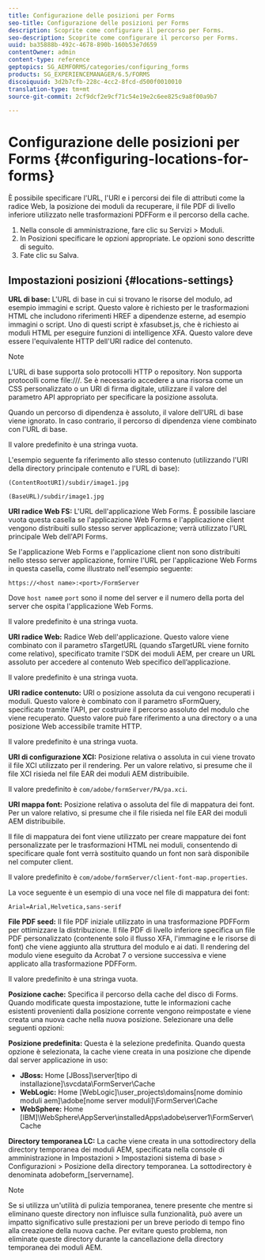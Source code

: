 ```yaml
---
title: Configurazione delle posizioni per Forms
seo-title: Configurazione delle posizioni per Forms
description: Scoprite come configurare il percorso per Forms.
seo-description: Scoprite come configurare il percorso per Forms.
uuid: ba35888b-492c-4678-890b-160b53e7d659
contentOwner: admin
content-type: reference
geptopics: SG_AEMFORMS/categories/configuring_forms
products: SG_EXPERIENCEMANAGER/6.5/FORMS
discoiquuid: 3d2b7cfb-228c-4cc2-8fcd-d500f0010010
translation-type: tm+mt
source-git-commit: 2cf9dcf2e9cf71c54e19e2c6ee825c9a8f00a9b7

---
```



# Configurazione delle posizioni per Forms {#configuring-locations-for-forms}

È possibile specificare l&#39;URL, l&#39;URI e i percorsi dei file di attributi come la radice Web, la posizione dei moduli da recuperare, il file PDF di livello inferiore utilizzato nelle trasformazioni PDFForm e il percorso della cache.

1. Nella console di amministrazione, fare clic su Servizi > Moduli.
1. In Posizioni specificare le opzioni appropriate. Le opzioni sono descritte di seguito.
1. Fate clic su Salva.

## Impostazioni posizioni {#locations-settings}

**URL di base:** L&#39;URL di base in cui si trovano le risorse del modulo, ad esempio immagini e script. Questo valore è richiesto per le trasformazioni HTML che includono riferimenti HREF a dipendenze esterne, ad esempio immagini o script. Uno di questi script è xfasubset.js, che è richiesto ai moduli HTML per eseguire funzioni di intelligence XFA. Questo valore deve essere l&#39;equivalente HTTP dell&#39;URI radice del contenuto.

>[!NOTE]
>
>L&#39;URL di base supporta solo protocolli HTTP o repository. Non supporta protocolli come file:///. Se è necessario accedere a una risorsa come un CSS personalizzato o un URI di firma digitale, utilizzare il valore del parametro API appropriato per specificare la posizione assoluta.

Quando un percorso di dipendenza è assoluto, il valore dell&#39;URL di base viene ignorato. In caso contrario, il percorso di dipendenza viene combinato con l&#39;URL di base.

Il valore predefinito è una stringa vuota.

L&#39;esempio seguente fa riferimento allo stesso contenuto (utilizzando l&#39;URI della directory principale contenuto e l&#39;URL di base):

`(ContentRootURI)/subdir/image1.jpg`

`(BaseURL)/subdir/image1.jpg`

**URI radice Web FS:** L&#39;URL dell&#39;applicazione Web Forms. È possibile lasciare vuota questa casella se l&#39;applicazione Web Forms e l&#39;applicazione client vengono distribuiti sullo stesso server applicazione; verrà utilizzato l&#39;URL principale Web dell&#39;API Forms.

Se l&#39;applicazione Web Forms e l&#39;applicazione client non sono distribuiti nello stesso server applicazione, fornire l&#39;URL per l&#39;applicazione Web Forms in questa casella, come illustrato nell&#39;esempio seguente:

`https://<host name>:<port>/FormServer`

Dove `host name`e `port` sono il nome del server e il numero della porta del server che ospita l&#39;applicazione Web Forms.

Il valore predefinito è una stringa vuota.

**URI radice Web:** Radice Web dell&#39;applicazione. Questo valore viene combinato con il parametro sTargetURL (quando sTargetURL viene fornito come relativo), specificato tramite l’SDK dei moduli AEM, per creare un URL assoluto per accedere al contenuto Web specifico dell’applicazione.

Il valore predefinito è una stringa vuota.

**URI radice contenuto:** URI o posizione assoluta da cui vengono recuperati i moduli. Questo valore è combinato con il parametro sFormQuery, specificato tramite l&#39;API, per costruire il percorso assoluto del modulo che viene recuperato. Questo valore può fare riferimento a una directory o a una posizione Web accessibile tramite HTTP.

Il valore predefinito è una stringa vuota.

**URI di configurazione XCI:** Posizione relativa o assoluta in cui viene trovato il file XCI utilizzato per il rendering. Per un valore relativo, si presume che il file XCI risieda nel file EAR dei moduli AEM distribuibile.

Il valore predefinito è `com/adobe/formServer/PA/pa.xci`.

**URI mappa font:** Posizione relativa o assoluta del file di mappatura dei font. Per un valore relativo, si presume che il file risieda nel file EAR dei moduli AEM distribuibile.

Il file di mappatura dei font viene utilizzato per creare mappature dei font personalizzate per le trasformazioni HTML nei moduli, consentendo di specificare quale font verrà sostituito quando un font non sarà disponibile nel computer client.

Il valore predefinito è `com/adobe/formServer/client-font-map.properties`.

La voce seguente è un esempio di una voce nel file di mappatura dei font:

`Arial=Arial,Helvetica,sans-serif`

**File PDF seed:** Il file PDF iniziale utilizzato in una trasformazione PDFForm per ottimizzare la distribuzione. Il file PDF di livello inferiore specifica un file PDF personalizzato (contenente solo il flusso XFA, l&#39;immagine e le risorse di font) che viene aggiunto alla struttura del modulo e ai dati. Il rendering del modulo viene eseguito da Acrobat 7 o versione successiva e viene applicato alla trasformazione PDFForm.

Il valore predefinito è una stringa vuota.

**Posizione cache:** Specifica il percorso della cache del disco di Forms. Quando modificate questa impostazione, tutte le informazioni cache esistenti provenienti dalla posizione corrente vengono reimpostate e viene creata una nuova cache nella nuova posizione. Selezionare una delle seguenti opzioni:

**Posizione predefinita:** Questa è la selezione predefinita. Quando questa opzione è selezionata, la cache viene creata in una posizione che dipende dal server applicazione in uso:

* **JBoss:** Home [JBoss]\server\[tipo di installazione]\svcdata\FormServer\Cache
* **WebLogic:** Home [WebLogic]\user_projects\domains\[nome dominio moduli aem]\adobe\[nome server moduli]\FormServer\Cache
* **WebSphere:** Home [IBM]\WebSphere\AppServer\installedApps\adobe\server1\FormServer\Cache

**Directory temporanea LC:** La cache viene creata in una sottodirectory della directory temporanea dei moduli AEM, specificata nella console di amministrazione in Impostazioni > Impostazioni sistema di base > Configurazioni > Posizione della directory temporanea. La sottodirectory è denominata adobeform_[servername].

>[!NOTE]
>
>Se si utilizza un&#39;utilità di pulizia temporanea, tenere presente che mentre si eliminano queste directory non influisce sulla funzionalità, può avere un impatto significativo sulle prestazioni per un breve periodo di tempo fino alla creazione della nuova cache. Per evitare questo problema, non eliminate queste directory durante la cancellazione della directory temporanea dei moduli AEM.

